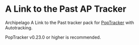 # A Link to the Past AP Tracker

Archipelago A Link to the Past tracker pack for [PopTracker](https://github.com/black-sliver/PopTracker/) with Autotracking.

PopTracker v0.23.0 or higher is recommended.